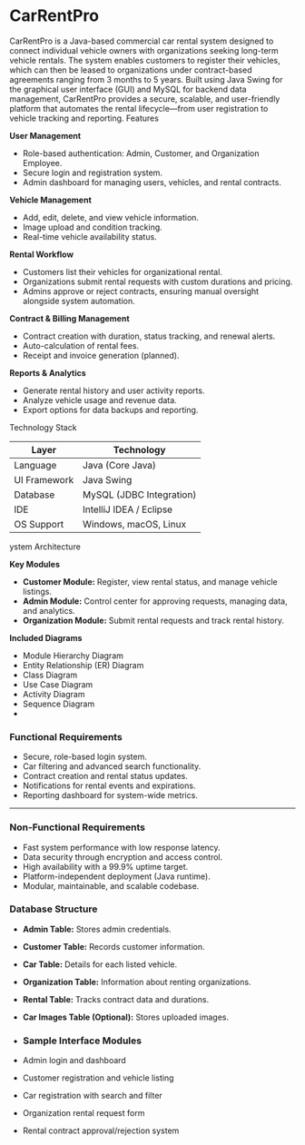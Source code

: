 # CarRentPro
CarRentPro is a Java-based commercial car rental system designed to connect individual vehicle owners with organizations seeking long-term vehicle rentals. The system enables customers to register their vehicles, which can then be leased to organizations under contract-based agreements ranging from 3 months to 5 years. Built using Java Swing for the graphical user interface (GUI) and MySQL for backend data management, CarRentPro provides a secure, scalable, and user-friendly platform that automates the rental lifecycle—from user registration to vehicle tracking and reporting.
Features

**User Management**
- Role-based authentication: Admin, Customer, and Organization Employee.
- Secure login and registration system.
- Admin dashboard for managing users, vehicles, and rental contracts.

**Vehicle Management**
- Add, edit, delete, and view vehicle information.
- Image upload and condition tracking.
- Real-time vehicle availability status.

**Rental Workflow**
- Customers list their vehicles for organizational rental.
- Organizations submit rental requests with custom durations and pricing.
- Admins approve or reject contracts, ensuring manual oversight alongside system automation.

**Contract & Billing Management**
- Contract creation with duration, status tracking, and renewal alerts.
- Auto-calculation of rental fees.
- Receipt and invoice generation (planned).

**Reports & Analytics**
- Generate rental history and user activity reports.
- Analyze vehicle usage and revenue data.
- Export options for data backups and reporting.

Technology Stack

| Layer        | Technology               |
|--------------|--------------------------|
| Language     | Java (Core Java)         |
| UI Framework | Java Swing               |
| Database     | MySQL (JDBC Integration) |
| IDE          | IntelliJ IDEA / Eclipse  |
| OS Support   | Windows, macOS, Linux    |

ystem Architecture

**Key Modules**
- **Customer Module:** Register, view rental status, and manage vehicle listings.
- **Admin Module:** Control center for approving requests, managing data, and analytics.
- **Organization Module:** Submit rental requests and track rental history.

**Included Diagrams**
- Module Hierarchy Diagram
- Entity Relationship (ER) Diagram
- Class Diagram
- Use Case Diagram
- Activity Diagram
- Sequence Diagram
- 
### Functional Requirements

- Secure, role-based login system.
- Car filtering and advanced search functionality.
- Contract creation and rental status updates.
- Notifications for rental events and expirations.
- Reporting dashboard for system-wide metrics.

---

### Non-Functional Requirements

- Fast system performance with low response latency.
- Data security through encryption and access control.
- High availability with a 99.9% uptime target.
- Platform-independent deployment (Java runtime).
- Modular, maintainable, and scalable codebase.

### Database Structure

- **Admin Table:** Stores admin credentials.
- **Customer Table:** Records customer information.
- **Car Table:** Details for each listed vehicle.
- **Organization Table:** Information about renting organizations.
- **Rental Table:** Tracks contract data and durations.
- **Car Images Table (Optional):** Stores uploaded images.

- ### Sample Interface Modules

- Admin login and dashboard
- Customer registration and vehicle listing
- Car registration with search and filter
- Organization rental request form
- Rental contract approval/rejection system

  


